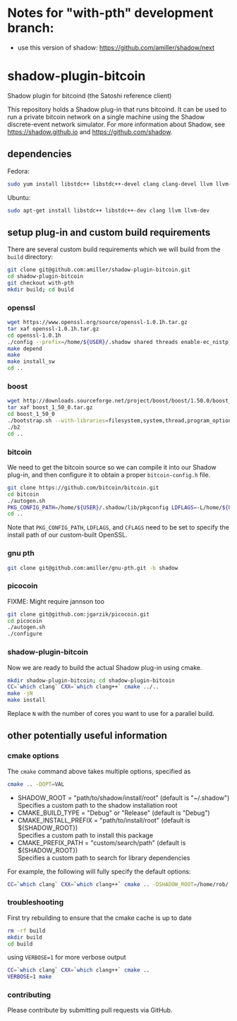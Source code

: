 # Notes for "with-pth" development branch:
- use this version of shadow: https://github.com/amiller/shadow/next

# shadow-plugin-bitcoin

Shadow plugin for bitcoind (the Satoshi reference client)

This repository holds a Shadow plug-in that runs bitcoind. It can be used to run a private bitcoin network on a single machine using the Shadow discrete-event network simulator. For more information about Shadow, see https://shadow.github.io and https://github.com/shadow.

## dependencies

Fedora:

```bash
sudo yum install libstdc++ libstdc++-devel clang clang-devel llvm llvm-devel glib2 glib2-devel
```

Ubuntu:

```bash
sudo apt-get install libstdc++ libstdc++-dev clang llvm llvm-dev
```

## setup plug-in and custom build requirements

There are several custom build requirements which we will build from the `build` directory:

```bash
git clone git@github.com:amiller/shadow-plugin-bitcoin.git
cd shadow-plugin-bitcoin
git checkout with-pth
mkdir build; cd build
```

### openssl

```bash
wget https://www.openssl.org/source/openssl-1.0.1h.tar.gz
tar xaf openssl-1.0.1h.tar.gz
cd openssl-1.0.1h
./config --prefix=/home/${USER}/.shadow shared threads enable-ec_nistp_64_gcc_128 -fPIC
make depend
make
make install_sw
cd ..
```

### boost

```bash
wget http://downloads.sourceforge.net/project/boost/boost/1.50.0/boost_1_50_0.tar.gz
tar xaf boost_1_50_0.tar.gz
cd boost_1_50_0
./bootstrap.sh --with-libraries=filesystem,system,thread,program_options
./b2
cd ..
```

### bitcoin

We need to get the bitcoin source so we can compile it into our Shadow plug-in, and then configure it to obtain a proper `bitcoin-config.h` file.

```bash
git clone https://github.com/bitcoin/bitcoin.git
cd bitcoin
./autogen.sh
PKG_CONFIG_PATH=/home/${USER}/.shadow/lib/pkgconfig LDFLAGS=-L/home/${USER}/.shadow/lib CFLAGS=-I/home/${USER}/.shadow/include CXXFLAGS=-I`pwd`/../boost_1_50_0 ./configure --prefix=/home/${USER}/.shadow --without-miniupnpc --without-gui --disable-wallet --disable-tests --with-boost-libdir=`pwd`/../boost_1_50_0/stage/lib
cd ..
```

Note that `PKG_CONFIG_PATH`, `LDFLAGS`, and `CFLAGS` need to be set to specify the install path of our custom-built OpenSSL.

### gnu pth

```bash
git clone git@github.com:amiller/gnu-pth.git -b shadow
```

### picocoin

FIXME: Might require jannson too

```bash
git clone git@github.com:jgarzik/picocoin.git
cd picocoin
./autogen.sh
./configure
```

### shadow-plugin-bitcoin

Now we are ready to build the actual Shadow plug-in using cmake.

```bash
mkdir shadow-plugin-bitcoin; cd shadow-plugin-bitcoin
CC=`which clang` CXX=`which clang++` cmake ../..
make -jN
make install
```

Replace `N` with the number of cores you want to use for a parallel build.

## other potentially useful information

### cmake options

The `cmake` command above takes multiple options, specified as

```bash
cmake .. -DOPT=VAL
```

+ SHADOW_ROOT = "path/to/shadow/install/root" (default is "~/.shadow")  
  Specifies a custom path to the shadow installation root  
+ CMAKE_BUILD_TYPE = "Debug" or "Release" (default is "Debug")  
+ CMAKE_INSTALL_PREFIX = "path/to/install/root" (default is ${SHADOW_ROOT})  
  Specifies a custom path to install this package  
+ CMAKE_PREFIX_PATH = "custom/search/path" (default is ${SHADOW_ROOT})  
  Specifies a custom path to search for library dependencies  

For example, the following will fully specify the default options:

```bash
CC=`which clang` CXX=`which clang++` cmake .. -DSHADOW_ROOT=/home/rob/.shadow -DCMAKE_BUILD_TYPE=Debug -DCMAKE_INSTALL_PREFIX=/home/rob/.shadow -DCMAKE_PREFIX_PATH=/home/rob/.shadow
```

### troubleshooting

First try rebuilding to ensure that the cmake cache is up to date

```bash
rm -rf build
mkdir build
cd build
```

using `VERBOSE=1` for more verbose output

```bash
CC=`which clang` CXX=`which clang++` cmake ..
VERBOSE=1 make
```

### contributing

Please contribute by submitting pull requests via GitHub.

